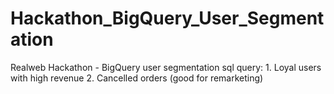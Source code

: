 # Hackathon_BigQuery_User_Segmentation
Realweb Hackathon - BigQuery user segmentation sql query: 1. Loyal users with high revenue 2. Cancelled orders (good for remarketing)
